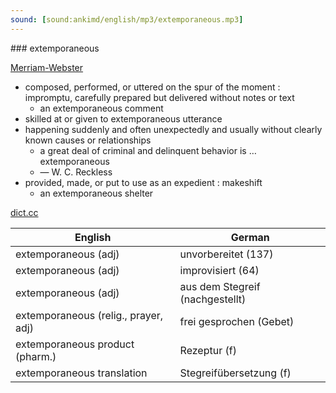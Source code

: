 ```yaml
---
sound: [sound:ankimd/english/mp3/extemporaneous.mp3]
---
```


\### extemporaneous

[Merriam-Webster](https://www.merriam-webster.com/dictionary/extemporaneous)

- composed, performed, or uttered on the spur of the moment : impromptu, carefully prepared but delivered without notes or text
    - an extemporaneous comment
- skilled at or given to extemporaneous utterance
- happening suddenly and often unexpectedly and usually without clearly known causes or relationships
    - a great deal of criminal and delinquent behavior is … extemporaneous
    - — W. C. Reckless
- provided, made, or put to use as an expedient : makeshift
    - an extemporaneous shelter

[dict.cc](https://www.dict.cc/extemporaneous)

| English        | German       |
| -------------- | ------------ |
| extemporaneous (adj) | unvorbereitet (137) |
| extemporaneous (adj) | improvisiert (64) |
| extemporaneous (adj) | aus dem Stegreif (nachgestellt) |
| extemporaneous (relig., prayer, adj) | frei gesprochen (Gebet) |
| extemporaneous product (pharm.) | Rezeptur (f) |
| extemporaneous translation | Stegreifübersetzung (f) |
